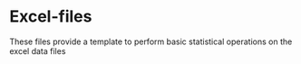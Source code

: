 # Excel-files 
These files provide a template to perform basic statistical operations on the excel data files

